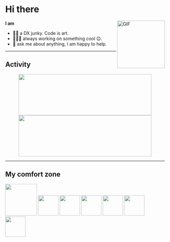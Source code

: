 # Hi there

<img align="right" height="150rem" alt="GIF" src="https://media1.giphy.com/media/jRf5fsn8G6YaogAWxn/200w.webp?cid=ecf05e47gi8syurh50krprpt3mcdfpanslwnkxry91zn4q9x&rid=200w.webp&ct=s" />

**I am**

- 👨‍🎓  a DX junky. Code is art.
- 👨🏽‍💻  always working on something cool :wink:.
- 💬  ask me about anything, I am happy to help.

***


## Activity
<p align="center">
  <img width="420" height="130" align="center" src="https://github-readme-stats.vercel.app/api?username=haroldiedema&amp;theme=nord&amp;show_icons=true&amp;bg_color=22272e&amp;hide_border=true" style="max-width:100%;">
  <img width="420" height="130" align="center" src="https://github-readme-stats.vercel.app/api/top-langs/?username=haroldiedema&theme=nord&layout=compact&bg_color=22272e&hide_border=true" style="max-width:100%;">
</p>

***

## My comfort zone
<p align="left">
  <img width="100" src="https://media4.giphy.com/media/JqDcpPX8vWahUny0pE/giphy.gif?cid=790b761180c2e1e9844a7bba1660fb39de515ca5ea1e54c3&rid=giphy.gif&ct=s">
  <img width="64" src="https://media2.giphy.com/media/ln7z2eWriiQAllfVcn/200w.webp">
  <img width="64" src="https://media4.giphy.com/media/kdFc8fubgS31b8DsVu/giphy.gif?cid=ecf05e47nh47dgwp1c3stajh6hsfy8w8tbrfxdp4fwcbyfmg&rid=giphy.gif&ct=s">
  <img width="64" src="https://media1.giphy.com/media/fsEaZldNC8A1PJ3mwp/200w.webp?cid=ecf05e47ngnysikcbneuosemm1idt83ay6cv9zin7s7tztrm&rid=200w.webp&ct=s">
  <img width="64" src="https://i.giphy.com/media/XAxylRMCdpbEWUAvr8/giphy.webp">
  <img width="64" src="https://media3.giphy.com/media/VgGthkhUvGgOit7Y9i/giphy.gif?cid=ecf05e4768boybo39af1lseftqe7jposmfv9to0skn1wn4og&rid=giphy.gif&ct=s">
  <img width="64" src="https://media1.giphy.com/media/eNAsjO55tPbgaor7ma/200w.webp">
</p>
